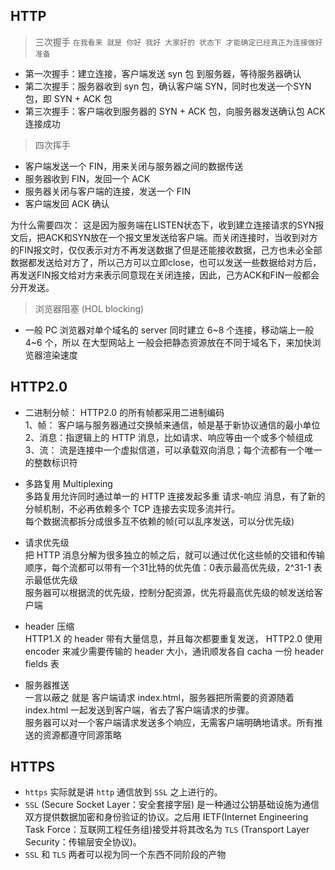 ## HTTP

> 三次握手 `在我看来 就是 你好 我好 大家好的 状态下 才能确定已经真正为连接做好准备`

- 第一次握手：建立连接，客户端发送 syn 包 到服务器，等待服务器确认
- 第二次握手：服务器收到 syn 包，确认客户端 SYN，同时也发送一个SYN 包，即 SYN + ACK 包
- 第三次握手：客户端收到服务器的 SYN + ACK 包，向服务器发送确认包 ACK 连接成功

  
  
> 四次挥手

- 客户端发送一个 FIN，用来关闭与服务器之间的数据传送
- 服务器收到 FIN，发回一个 ACK
- 服务器关闭与客户端的连接，发送一个 FIN
- 客户端发回 ACK 确认


为什么需要四次：
    这是因为服务端在LISTEN状态下，收到建立连接请求的SYN报文后，把ACK和SYN放在一个报文里发送给客户端。而关闭连接时，当收到对方的FIN报文时，仅仅表示对方不再发送数据了但是还能接收数据，己方也未必全部数据都发送给对方了，所以己方可以立即close，也可以发送一些数据给对方后，再发送FIN报文给对方来表示同意现在关闭连接，因此，己方ACK和FIN一般都会分开发送。


> 浏览器阻塞 (HOL blocking)

- 一般 PC 浏览器对单个域名的 server 同时建立 6~8 个连接，移动端上一般 4~6 个，所以 在大型网站上 一般会把静态资源放在不同于域名下，来加快浏览器渲染速度



## HTTP2.0

- 二进制分帧： HTTP2.0 的所有帧都采用二进制编码  
   1、帧：  客户端与服务器通过交换帧来通信，帧是基于新协议通信的最小单位  
   2、消息：指逻辑上的 HTTP 消息，比如请求、响应等由一个或多个帧组成  
   3、流：  流是连接中一个虚拟信道，可以承载双向消息；每个流都有一个唯一的整数标识符  
   
- 多路复用 Multiplexing  
    多路复用允许同时通过单一的 HTTP 连接发起多重 请求-响应 消息，有了新的分帧机制，不必再依赖多个 TCP 连接去实现多流并行。  
    每个数据流都拆分成很多互不依赖的帧(可以乱序发送，可以分优先级)

- 请求优先级  
    把 HTTP 消息分解为很多独立的帧之后，就可以通过优化这些帧的交错和传输顺序，每个流都可以带有一个31比特的优先值：0表示最高优先级，2^31-1 表示最低优先级  
    服务器可以根据流的优先级，控制分配资源，优先将最高优先级的帧发送给客户端

- header 压缩  
    HTTP1.X 的 header 带有大量信息，并且每次都要重复发送， HTTP2.0 使用 encoder 来减少需要传输的 header 大小，通讯顺发各自 cacha 一份 header fields 表   

- 服务器推送  
    一言以蔽之 就是 客户端请求 index.html，服务器把所需要的资源随着 index.html 一起发送到客户端，省去了客户端请求的步骤。  
    服务器可以对一个客户端请求发送多个响应，无需客户端明确地请求。所有推送的资源都遵守同源策略   


## HTTPS

- `https` 实际就是讲 `http` 通信放到 `SSL` 之上进行的。
- `SSL` (Secure Socket Layer：安全套接字层) 是一种通过公钥基础设施为通信双方提供数据加密和身份验证的协议。之后用 IETF(Internet Engineering Task Force：互联网工程任务组)接受并将其改名为 `TLS` (Transport Layer Security：传输层安全协议)。  
- `SSL` 和 `TLS` 两者可以视为同一个东西不同阶段的产物
